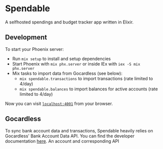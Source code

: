 # Spendable

A selfhosted spendings and budget tracker app written in Elixir.

## Development

To start your Phoenix server:

- Run `mix setup` to install and setup dependencies
- Start Phoenix with `mix phx.server` or inside IEx with `iex -S mix phx.server`
- Mix tasks to import data from Gocardless (see below):
  - `mix spendable.transactions` to import transactions (rate limited to 4/day)
  - `mix spendable.balances` to import balances for active accounts (rate limited to 4/day)

Now you can visit [`localhost:4001`](http://localhost:4001) from your browser.

## Gocardless

To sync bank account data and transactions, Spendable heavily relies on Gocardless' Bank Account Data API. You can find the developer documentation [here](https://developer.gocardless.com/bank-account-data/endpoints). An account and corresponding API
